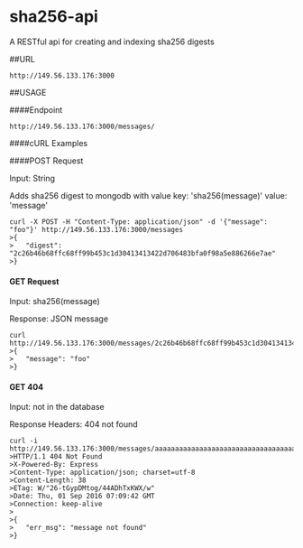 # sha256-api
A RESTful api for creating and indexing sha256 digests

##URL

``http://149.56.133.176:3000``

##USAGE

####Endpoint

``http://149.56.133.176:3000/messages/``

####cURL Examples

####POST Request

Input: String

Adds sha256 digest to mongodb with value key: 'sha256(message)' value: 'message'

```
curl -X POST -H "Content-Type: application/json" -d '{"message": "foo"}' http://149.56.133.176:3000/messages
>{
>   "digest": "2c26b46b68ffc68ff99b453c1d30413413422d706483bfa0f98a5e886266e7ae"
>}
```

#### GET Request

Input: sha256(message)

Response: JSON message

```
curl http://149.56.133.176:3000/messages/2c26b46b68ffc68ff99b453c1d30413413422d706483bfa0f98a5e886266e7ae
>{
>   "message": "foo"
>}
```

#### GET 404

Input: not in the database

Response Headers: 404 not found

```
curl -i http://149.56.133.176:3000/messages/aaaaaaaaaaaaaaaaaaaaaaaaaaaaaaaaaaaaaaaaaaaaaaaaaaaaaaaaaaaaaaaa
>HTTP/1.1 404 Not Found
>X-Powered-By: Express
>Content-Type: application/json; charset=utf-8
>Content-Length: 38
>ETag: W/"26-tGypDMtog/44ADhTxKWX/w"
>Date: Thu, 01 Sep 2016 07:09:42 GMT
>Connection: keep-alive
>
>{
>   "err_msg": "message not found"
>}
```
